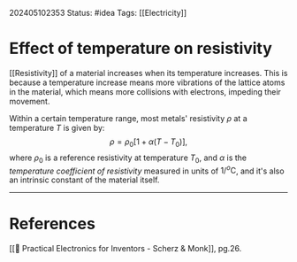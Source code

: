 202405102353
Status: #idea
Tags: [[Electricity]]

# Effect of temperature on resistivity

[[Resistivity]] of a material increases when its temperature increases. This is because a temperature increase means more vibrations of the lattice atoms in the material, which means more collisions with electrons, impeding their movement.

Within a certain temperature range, most metals' resistivity $\rho$ at a temperature $T$ is given by:
$$\rho = \rho_0[1+\alpha(T-T_0)],$$
where $\rho_0$ is a reference resistivity at temperature $T_0$, and $\alpha$ is the *temperature coefficient of resistivity* measured in units of ${1}/{^o}\text{C}$, and it's also an intrinsic constant of the material itself.

___
# References
[[📕 Practical Electronics for Inventors - Scherz & Monk]], pg.26.